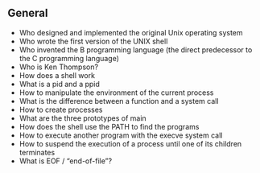 ## General

- Who designed and implemented the original Unix operating system
- Who wrote the first version of the UNIX shell
- Who invented the B programming language (the direct predecessor to the C programming language)
- Who is Ken Thompson?
- How does a shell work
- What is a pid and a ppid
- How to manipulate the environment of the current process
- What is the difference between a function and a system call
- How to create processes
- What are the three prototypes of main
- How does the shell use the PATH to find the programs
- How to execute another program with the execve system call
- How to suspend the execution of a process until one of its children terminates
- What is EOF / “end-of-file”?
